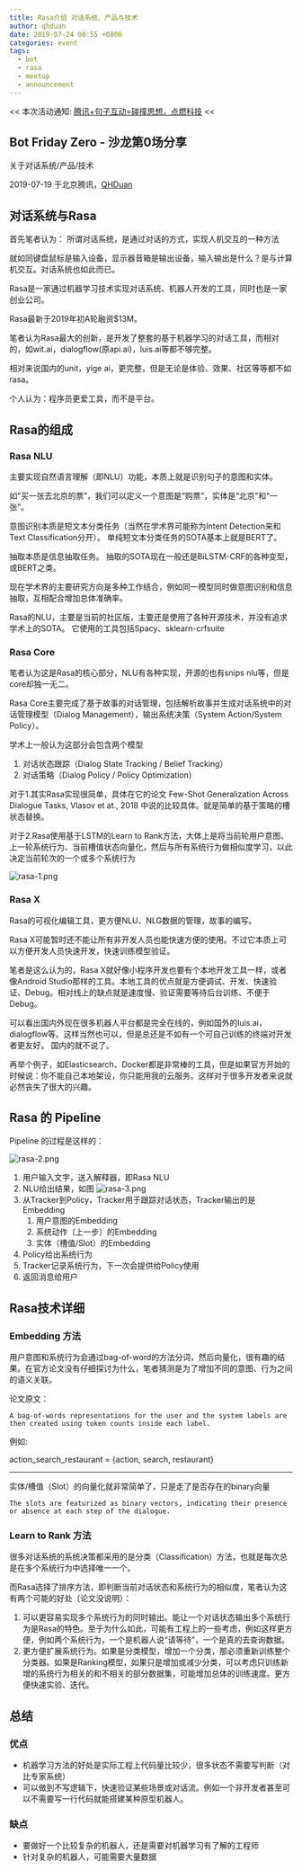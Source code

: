 ```yaml
---
title: Rasa介绍 对话系统、产品与技术
author: qhduan
date: 2019-07-24 00:55 +0800
categories: event
tags:
  - bot
  - rasa
  - meetup
  - announcement
---
```


<< 本次活动通知: [腾讯+句子互动=碰撞思想，点燃科技](https://mp.weixin.qq.com/s?__biz=MzU3OTk2MzA1Nw==&mid=2247485197&idx=1&sn=404c319ad11b9e12515d127dfabf7efd) <<

## Bot Friday Zero - 沙龙第0场分享

关于对话系统/产品/技术

2019-07-19 于北京腾讯，[QHDuan](https://github.com/qhduan)

## 对话系统与Rasa

首先笔者认为：
所谓对话系统，是通过对话的方式，实现人机交互的一种方法

就如同键盘鼠标是输入设备，显示器音箱是输出设备，输入输出是什么？是与计算机交互。对话系统也如此而已。

Rasa是一家通过机器学习技术实现对话系统、机器人开发的工具，同时也是一家创业公司。

Rasa最新于2019年初A轮融资$13M。

笔者认为Rasa最大的创新，是开发了整套的基于机器学习的对话工具，而相对的，如wit.ai，dialogflow(原api.ai)，luis.ai等都不够完整。

相对来说国内的unit，yige ai，更完整，但是无论是体验、效果、社区等等都不如rasa。

个人认为：程序员更爱工具，而不是平台。

<!--more-->

## Rasa的组成

### Rasa NLU

主要实现自然语言理解（即NLU）功能，本质上就是识别句子的意图和实体。

如“买一张去北京的票”，我们可以定义一个意图是“购票”，实体是“北京”和“一张”。

意图识别本质是短文本分类任务（当然在学术界可能称为Intent Detection来和Text Classification分开）。
单纯短文本分类任务的SOTA基本上就是BERT了。

抽取本质是信息抽取任务。
抽取的SOTA现在一般还是BiLSTM-CRF的各种变型，或BERT之类。

现在学术界的主要研究方向是多种工作结合，例如同一模型同时做意图识别和信息抽取，互相配合增加总体准确率。

Rasa的NLU，主要是当前的社区版，主要还是使用了各种开源技术，并没有追求学术上的SOTA。
它使用的工具包括Spacy、sklearn-crfsuite

### Rasa Core

笔者认为这是Rasa的核心部分，NLU有各种实现，开源的也有snips nlu等，但是core却独一无二。

Rasa Core主要完成了基于故事的对话管理，包括解析故事并生成对话系统中的对话管理模型（Dialog Management），输出系统决策（System Action/System Policy）。

学术上一般认为这部分会包含两个模型

1. 对话状态跟踪（Dialog State Tracking / Belief Tracking）
2. 对话策略（Dialog Policy / Policy Optimization）

对于1.其实Rasa实现很简单，具体在它的论文 Few-Shot Generalization Across Dialogue Tasks, Vlasov et at., 2018 中说的比较具体。就是简单的基于策略的槽状态替换。

对于2.Rasa使用基于LSTM的Learn to Rank方法，大体上是将当前轮用户意图、上一轮系统行为、当前槽值状态向量化，然后与所有系统行为做相似度学习，以此决定当前轮次的一个或多个系统行为

![rasa-1.png](/assets/2019/rasa-1.png)

### Rasa X

Rasa的可视化编辑工具，更方便NLU、NLG数据的管理，故事的编写。

Rasa X可能暂时还不能让所有非开发人员也能快速方便的使用。不过它本质上可以方便开发人员快速开发，快速训练模型验证。

笔者是这么认为的，Rasa X就好像小程序开发也要有个本地开发工具一样，或者像Android Studio那样的工具。本地工具的优点就是方便调试、开发、快速验证、Debug。相对线上的缺点就是速度慢、验证需要等待后台训练、不便于Debug。

可以看出国内外现在很多机器人平台都是完全在线的，例如国外的luis.ai，dialogflow等。这样当然也可以，但是总还是不如有一个可自己训练的终端对开发者更友好。
国内的就不说了。

再举个例子，如Elasticsearch、Docker都是非常棒的工具，但是如果官方开始的时候说：你不能自己本地架设，你只能用我的云服务。这样对于很多开发者来说就必然丧失了很大的兴趣。

## Rasa 的 Pipeline

Pipeline 的过程是这样的：

![rasa-2.png](/assets/2019/rasa-2.png)

1. 用户输入文字，送入解释器，即Rasa NLU
2. NLU给出结果，如图
    ![rasa-3.png](/assets/2019/rasa-3.png)
3. 从Tracker到Policy，Tracker用于跟踪对话状态，Tracker输出的是Embedding
    1. 用户意图的Embedding
    2. 系统动作（上一步）的Embedding
    3. 实体（槽值/Slot）的Embedding
4. Policy给出系统行为
5. Tracker记录系统行为，下一次会提供给Policy使用
6. 返回消息给用户

## Rasa技术详细

### Embedding 方法

用户意图和系统行为会通过bag-of-word的方法分词，然后向量化，很有趣的结果。在官方论文没有仔细探讨为什么，笔者猜测是为了增加不同的意图、行为之间的语义关联。

论文原文：

    A bag-of-words representations for the user and the system labels are then created using token counts inside each label.

例如:

action_search_restaurant = {action, search, restaurant}

---

实体/槽值（Slot）的向量化就非常简单了，只是走了是否存在的binary向量

    The slots are featurized as binary vectors, indicating their presence or absence at each step of the dialogue.

### Learn to Rank 方法

很多对话系统的系统决策都采用的是分类（Classification）方法，也就是每次总是在多个系统行为中选择唯一一个。

而Rasa选择了排序方法，即判断当前对话状态和系统行为的相似度，笔者认为这有两个可能的好处（论文没说明）：

1. 可以更容易实现多个系统行为的同时输出。能让一个对话状态输出多个系统行为是Rasa的特色。至于为什么如此，可能有工程上的一些考虑，例如这样更方便，例如两个系统行为，一个是机器人说“请等待”，一个是真的去查询数据。
2. 更方便扩展系统行为。如果是分类模型，增加一个分类，那必须重新训练整个分类器。如果是Ranking模型，如果只是增加或减少分类，可以考虑只训练新增的系统行为相关的和不相关的部分数据集，可能增加总体的训练速度。更方便快速实验、迭代。

## 总结

### 优点

- 机器学习方法的好处是实际工程上代码量比较少，很多状态不需要写判断（对比专家系统）
- 可以做到不写逻辑下，快速验证某些场景或对话流。例如一个非开发者甚至可以不需要写一行代码就能搭建某种原型机器人。

### 缺点

- 要做好一个比较复杂的机器人，还是需要对机器学习有了解的工程师
- 针对复杂的机器人，可能需要大量数据
